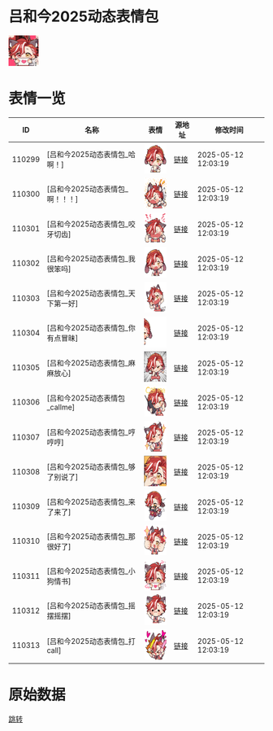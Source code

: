 # 吕和今2025动态表情包

<img src="./cover.jpg" height="60" alt="cover" />

# 表情一览

|ID|名称|表情|源地址|修改时间|
|----|----|----|----|----|
|110299|[吕和今2025动态表情包_哈啊！]|<img src="./pic/110299_%5B吕和今2025动态表情包_哈啊！%5D.gif" height="60" alt="哈啊！"/>|[链接](https://i0.hdslb.com/bfs/garb/item/fc6313e807519e886a165508c9d974bb4acc8e4c.gif)|2025-05-12 12:03:19|
|110300|[吕和今2025动态表情包_啊！！！]|<img src="./pic/110300_%5B吕和今2025动态表情包_啊！！！%5D.gif" height="60" alt="啊！！！"/>|[链接](https://i0.hdslb.com/bfs/garb/item/442853ddd173a3925cba79f3dc8cf1a612ed62cf.gif)|2025-05-12 12:03:19|
|110301|[吕和今2025动态表情包_咬牙切齿]|<img src="./pic/110301_%5B吕和今2025动态表情包_咬牙切齿%5D.gif" height="60" alt="咬牙切齿"/>|[链接](https://i0.hdslb.com/bfs/garb/item/f108fa3657f0bd0f4d2f227fc71f2992e8086141.gif)|2025-05-12 12:03:19|
|110302|[吕和今2025动态表情包_我很笨吗]|<img src="./pic/110302_%5B吕和今2025动态表情包_我很笨吗%5D.gif" height="60" alt="我很笨吗"/>|[链接](https://i0.hdslb.com/bfs/garb/item/87b282195ced4fcb6dfdf817428b3d6a83c3ca08.gif)|2025-05-12 12:03:19|
|110303|[吕和今2025动态表情包_天下第一好]|<img src="./pic/110303_%5B吕和今2025动态表情包_天下第一好%5D.gif" height="60" alt="天下第一好"/>|[链接](https://i0.hdslb.com/bfs/garb/item/5f81ca9427b1f5a45c9556dc086ef47e05ab14cf.gif)|2025-05-12 12:03:19|
|110304|[吕和今2025动态表情包_你有点冒昧]|<img src="./pic/110304_%5B吕和今2025动态表情包_你有点冒昧%5D.gif" height="60" alt="你有点冒昧"/>|[链接](https://i0.hdslb.com/bfs/garb/item/e4d06843fcd31075529006c082918f3e55d808cf.gif)|2025-05-12 12:03:19|
|110305|[吕和今2025动态表情包_麻麻放心]|<img src="./pic/110305_%5B吕和今2025动态表情包_麻麻放心%5D.gif" height="60" alt="麻麻放心"/>|[链接](https://i0.hdslb.com/bfs/garb/item/337d3eab4b26ba37368986cd912d710858212773.gif)|2025-05-12 12:03:19|
|110306|[吕和今2025动态表情包_callme]|<img src="./pic/110306_%5B吕和今2025动态表情包_callme%5D.gif" height="60" alt="callme"/>|[链接](https://i0.hdslb.com/bfs/garb/item/c8fc91ecf41c061f4928ccbebf4024ed9e7dd17c.gif)|2025-05-12 12:03:19|
|110307|[吕和今2025动态表情包_哼哼哼]|<img src="./pic/110307_%5B吕和今2025动态表情包_哼哼哼%5D.gif" height="60" alt="哼哼哼"/>|[链接](https://i0.hdslb.com/bfs/garb/item/9f853aa9f086ab2ae02e0fabd755fb0bba79c39d.gif)|2025-05-12 12:03:19|
|110308|[吕和今2025动态表情包_够了别说了]|<img src="./pic/110308_%5B吕和今2025动态表情包_够了别说了%5D.gif" height="60" alt="够了别说了"/>|[链接](https://i0.hdslb.com/bfs/garb/item/99b002737046153ee6539b951bccf46d40027dae.gif)|2025-05-12 12:03:19|
|110309|[吕和今2025动态表情包_来了来了]|<img src="./pic/110309_%5B吕和今2025动态表情包_来了来了%5D.gif" height="60" alt="来了来了"/>|[链接](https://i0.hdslb.com/bfs/garb/item/75fed781904b91c48a6266edf2d2795a835e77a9.gif)|2025-05-12 12:03:19|
|110310|[吕和今2025动态表情包_那很好了]|<img src="./pic/110310_%5B吕和今2025动态表情包_那很好了%5D.gif" height="60" alt="那很好了"/>|[链接](https://i0.hdslb.com/bfs/garb/item/ed70541a3bb38afef2610c6cb2db20ea11e26ce6.gif)|2025-05-12 12:03:19|
|110311|[吕和今2025动态表情包_小狗情书]|<img src="./pic/110311_%5B吕和今2025动态表情包_小狗情书%5D.gif" height="60" alt="小狗情书"/>|[链接](https://i0.hdslb.com/bfs/garb/item/a02cd55f9d56dbae8786da89f67ea3ff6bc93372.gif)|2025-05-12 12:03:19|
|110312|[吕和今2025动态表情包_摇摆摇摆]|<img src="./pic/110312_%5B吕和今2025动态表情包_摇摆摇摆%5D.gif" height="60" alt="摇摆摇摆"/>|[链接](https://i0.hdslb.com/bfs/garb/item/4b9c27f2c52066e89a632a99df7ad1605985cbeb.gif)|2025-05-12 12:03:19|
|110313|[吕和今2025动态表情包_打call]|<img src="./pic/110313_%5B吕和今2025动态表情包_打call%5D.gif" height="60" alt="打call"/>|[链接](https://i0.hdslb.com/bfs/garb/item/040f064d30a8d24f0738ee6866de6a825221a9ef.gif)|2025-05-12 12:03:19|

# 原始数据

[跳转](./raw.json)

